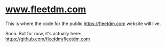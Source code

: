 # www.fleetdm.com

This is where the code for the public https://fleetdm.com website will live.

Soon.  But for now, it's actually here: https://github.com/fleetdm/fleetdm.com
